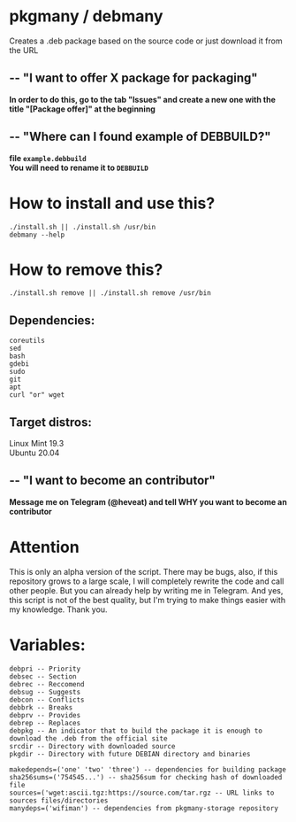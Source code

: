 # pkgmany / debmany
Creates a .deb package based on the source code or just download it from the URL

## -- "I want to offer X package for packaging"
**In order to do this, go to the tab "Issues" and create a new one with the title "[Package offer]" at the beginning**

## -- "Where can I found example of DEBBUILD?"
**file ```example.debbuild``` \
You will need to rename it to ```DEBBUILD```**

# How to install and use this?
```
./install.sh || ./install.sh /usr/bin
debmany --help
```

# How to remove this?
```
./install.sh remove || ./install.sh remove /usr/bin
```

## Dependencies:
```
coreutils
sed
bash
gdebi
sudo
git
apt
curl "or" wget
```

## Target distros:
Linux Mint 19.3 \
Ubuntu 20.04

## -- "I want to become an contributor"
**Message me on Telegram (@heveat) and tell WHY you want to become an contributor**

# Attention
This is only an alpha version of the script. There may be bugs, also, if this repository grows to a large scale, I will completely rewrite the code and call other people. But you can already help by writing me in Telegram. And yes, this script is not of the best quality, but I'm trying to make things easier with my knowledge. Thank you.

# Variables:
```
debpri -- Priority
debsec -- Section
debrec -- Reccomend
debsug -- Suggests
debcon -- Conflicts
debbrk -- Breaks
debprv -- Provides
debrep -- Replaces
debpkg -- An indicator that to build the package it is enough to download the .deb from the official site
srcdir -- Directory with downloaded source
pkgdir -- Directory with future DEBIAN directory and binaries
```
```
makedepends=('one' 'two' 'three') -- dependencies for building package
sha256sums=('754545...') -- sha256sum for checking hash of downloaded file
sources=('wget:ascii.tgz:https://source.com/tar.rgz -- URL links to sources files/directories
manydeps=('wifiman') -- dependencies from pkgmany-storage repository
``` 
